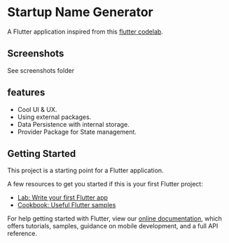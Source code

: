 # Startup Name Generator

A Flutter application inspired from this [flutter codelab](https://codelabs.developers.google.com/codelabs/first-flutter-app-pt2/#0).

## Screenshots
See screenshots folder

## features
- Cool UI & UX.
- Using external packages.
- Data Persistence with internal storage.
- Provider Package for State management.


## Getting Started

This project is a starting point for a Flutter application.

A few resources to get you started if this is your first Flutter project:

- [Lab: Write your first Flutter app](https://flutter.dev/docs/get-started/codelab)
- [Cookbook: Useful Flutter samples](https://flutter.dev/docs/cookbook)

For help getting started with Flutter, view our 
[online documentation](https://flutter.dev/docs), which offers tutorials, 
samples, guidance on mobile development, and a full API reference.

